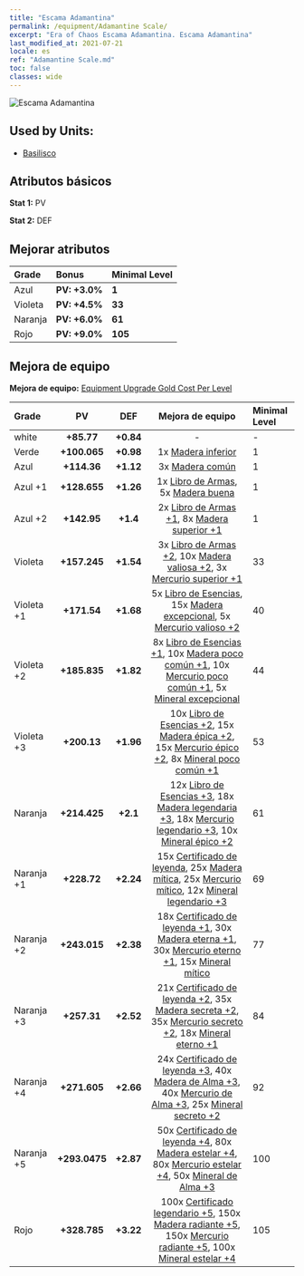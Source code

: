 ```yaml
---
title: "Escama Adamantina"
permalink: /equipment/Adamantine Scale/
excerpt: "Era of Chaos Escama Adamantina. Escama Adamantina"
last_modified_at: 2021-07-21
locale: es
ref: "Adamantine Scale.md"
toc: false
classes: wide
---
```


  ![Escama Adamantina](/images/e/e_8042.png)

## Used by Units:

* [Basilisco](/es/units/Basilisk/) 


## Atributos básicos
 **Stat 1:** PV

 **Stat 2:** DEF

## Mejorar atributos

  |     Grade    |   Bonus | Minimal Level | 
  |:-------------|:--------|:--------------| 
  | Azul | **PV: +3.0%** | **1** | 
  | Violeta | **PV: +4.5%** | **33** | 
  | Naranja | **PV: +6.0%** | **61** | 
  | Rojo | **PV: +9.0%** | **105** | 


## Mejora de equipo
 **Mejora de equipo:** [Equipment Upgrade Gold Cost Per Level](/equipment/EquipmentUpgradeCostPerLevel/) 

  |          Grade      | PV | DEF | Mejora de equipo | Minimal Level |
  |:--------------------|:---------:|:---------:|:----------------:|:--------------|
  | white | **+85.77** | **+0.84** | - | - |
  | Verde | **+100.065** | **+0.98** | 1x [Madera inferior](/ItemsES/mat_1/) | 1 |
  | Azul | **+114.36** | **+1.12** | 3x [Madera común](/ItemsES/mat_7/) | 1 |
  | Azul +1 | **+128.655** | **+1.26** | 1x [Libro de Armas](/ItemsES/mat_18/), 5x [Madera buena](/ItemsES/mat_13/) | 1 |
  | Azul +2 | **+142.95** | **+1.4** | 2x [Libro de Armas +1](/ItemsES/mat_25/), 8x [Madera superior +1](/ItemsES/mat_20/) | 1 |
  | Violeta | **+157.245** | **+1.54** | 3x [Libro de Armas +2](/ItemsES/mat_32/), 10x [Madera valiosa +2](/ItemsES/mat_27/), 3x [Mercurio superior +1](/ItemsES/mat_21/) | 33 |
  | Violeta +1 | **+171.54** | **+1.68** | 5x [Libro de Esencias](/ItemsES/mat_39/), 15x [Madera excepcional](/ItemsES/mat_34/), 5x [Mercurio valioso +2](/ItemsES/mat_28/) | 40 |
  | Violeta +2 | **+185.835** | **+1.82** | 8x [Libro de Esencias +1](/ItemsES/mat_46/), 10x [Madera poco común +1](/ItemsES/mat_41/), 10x [Mercurio poco común +1](/ItemsES/mat_42/), 5x [Mineral excepcional](/ItemsES/mat_33/) | 44 |
  | Violeta +3 | **+200.13** | **+1.96** | 10x [Libro de Esencias +2](/ItemsES/mat_53/), 15x [Madera épica +2](/ItemsES/mat_48/), 15x [Mercurio épico +2](/ItemsES/mat_49/), 8x [Mineral poco común +1](/ItemsES/mat_40/) | 53 |
  | Naranja | **+214.425** | **+2.1** | 12x [Libro de Esencias +3](/ItemsES/mat_60/), 18x [Madera legendaria +3](/ItemsES/mat_55/), 18x [Mercurio legendario +3](/ItemsES/mat_56/), 10x [Mineral épico +2](/ItemsES/mat_47/) | 61 |
  | Naranja +1 | **+228.72** | **+2.24** | 15x [Certificado de leyenda](/ItemsES/mat_67/), 25x [Madera mítica](/ItemsES/mat_62/), 25x [Mercurio mítico](/ItemsES/mat_63/), 12x [Mineral legendario +3](/ItemsES/mat_54/) | 69 |
  | Naranja +2 | **+243.015** | **+2.38** | 18x [Certificado de leyenda +1](/ItemsES/mat_74/), 30x [Madera eterna +1](/ItemsES/mat_69/), 30x [Mercurio eterno +1](/ItemsES/mat_70/), 15x [Mineral mítico](/ItemsES/mat_61/) | 77 |
  | Naranja +3 | **+257.31** | **+2.52** | 21x [Certificado de leyenda +2](/ItemsES/mat_81/), 35x [Madera secreta +2](/ItemsES/mat_76/), 35x [Mercurio secreto +2](/ItemsES/mat_77/), 18x [Mineral eterno +1](/ItemsES/mat_68/) | 84 |
  | Naranja +4 | **+271.605** | **+2.66** | 24x [Certificado de leyenda +3](/ItemsES/mat_88/), 40x [Madera de Alma +3](/ItemsES/mat_83/), 40x [Mercurio de Alma +3](/ItemsES/mat_84/), 25x [Mineral secreto +2](/ItemsES/mat_75/) | 92 |
  | Naranja +5 | **+293.0475** | **+2.87** | 50x [Certificado de leyenda +4](/ItemsES/mat_95/), 80x [Madera estelar +4](/ItemsES/mat_90/), 80x [Mercurio estelar +4](/ItemsES/mat_91/), 50x [Mineral de Alma +3](/ItemsES/mat_82/) | 100 |
  | Rojo | **+328.785** | **+3.22** | 100x [Certificado legendario +5](/ItemsES/mat_102/), 150x [Madera radiante +5](/ItemsES/mat_97/), 150x [Mercurio radiante +5](/ItemsES/mat_98/), 100x [Mineral estelar +4](/ItemsES/mat_89/) | 105 |

